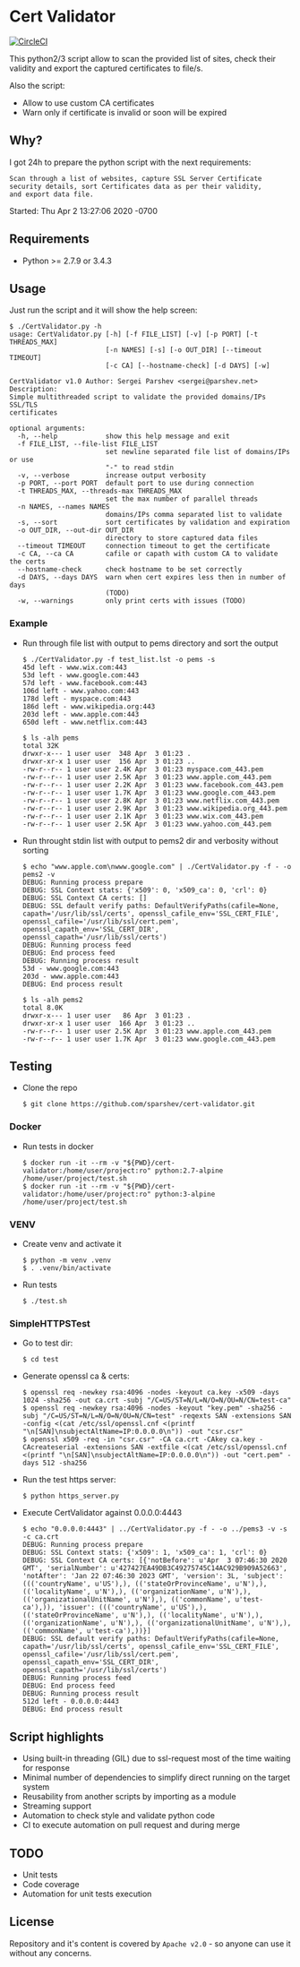 # Cert Validator

[![CircleCI](https://circleci.com/gh/sparshev/cert-validator/tree/master.svg?style=shield)](https://circleci.com/gh/sparshev/cert-validator)

This python2/3 script allow to scan the provided list of sites, check their validity and export the
captured certificates to file/s.

Also the script:
* Allow to use custom CA certificates
* Warn only if certificate is invalid or soon will be expired

## Why?

I got 24h to prepare the python script with the next requirements:
```
Scan through a list of websites, capture SSL Server Certificate
security details, sort Certificates data as per their validity,
and export data file.
```

Started: Thu Apr 2 13:27:06 2020 -0700

## Requirements

* Python >= 2.7.9 or 3.4.3

## Usage

Just run the script and it will show the help screen:
```
$ ./CertValidator.py -h
usage: CertValidator.py [-h] [-f FILE_LIST] [-v] [-p PORT] [-t THREADS_MAX]
                        [-n NAMES] [-s] [-o OUT_DIR] [--timeout TIMEOUT]
                        [-c CA] [--hostname-check] [-d DAYS] [-w]

CertValidator v1.0 Author: Sergei Parshev <sergei@parshev.net> Description:
Simple multithreaded script to validate the provided domains/IPs SSL/TLS
certificates

optional arguments:
  -h, --help            show this help message and exit
  -f FILE_LIST, --file-list FILE_LIST
                        set newline separated file list of domains/IPs or use
                        "-" to read stdin
  -v, --verbose         increase output verbosity
  -p PORT, --port PORT  default port to use during connection
  -t THREADS_MAX, --threads-max THREADS_MAX
                        set the max number of parallel threads
  -n NAMES, --names NAMES
                        domains/IPs comma separated list to validate
  -s, --sort            sort certificates by validation and expiration
  -o OUT_DIR, --out-dir OUT_DIR
                        directory to store captured data files
  --timeout TIMEOUT     connection timeout to get the certificate
  -c CA, --ca CA        cafile or capath with custom CA to validate the certs
  --hostname-check      check hostname to be set correctly
  -d DAYS, --days DAYS  warn when cert expires less then in number of days
                        (TODO)
  -w, --warnings        only print certs with issues (TODO)
```

### Example

* Run through file list with output to pems directory and sort the output
    ```
    $ ./CertValidator.py -f test_list.lst -o pems -s
    45d left - www.wix.com:443
    53d left - www.google.com:443
    57d left - www.facebook.com:443
    106d left - www.yahoo.com:443
    178d left - myspace.com:443
    186d left - www.wikipedia.org:443
    203d left - www.apple.com:443
    650d left - www.netflix.com:443

    $ ls -alh pems
    total 32K
    drwxr-x--- 1 user user  348 Apr  3 01:23 .
    drwxr-xr-x 1 user user  156 Apr  3 01:23 ..
    -rw-r--r-- 1 user user 2.4K Apr  3 01:23 myspace.com_443.pem
    -rw-r--r-- 1 user user 2.5K Apr  3 01:23 www.apple.com_443.pem
    -rw-r--r-- 1 user user 2.2K Apr  3 01:23 www.facebook.com_443.pem
    -rw-r--r-- 1 user user 1.7K Apr  3 01:23 www.google.com_443.pem
    -rw-r--r-- 1 user user 2.8K Apr  3 01:23 www.netflix.com_443.pem
    -rw-r--r-- 1 user user 2.9K Apr  3 01:23 www.wikipedia.org_443.pem
    -rw-r--r-- 1 user user 2.1K Apr  3 01:23 www.wix.com_443.pem
    -rw-r--r-- 1 user user 2.5K Apr  3 01:23 www.yahoo.com_443.pem
    ```
* Run throught stdin list with output to pems2 dir and verbosity without sorting
    ```
    $ echo "www.apple.com\nwww.google.com" | ./CertValidator.py -f - -o pems2 -v
    DEBUG: Running process prepare
    DEBUG: SSL Context stats: {'x509': 0, 'x509_ca': 0, 'crl': 0}
    DEBUG: SSL Context CA certs: []
    DEBUG: SSL default verify paths: DefaultVerifyPaths(cafile=None, capath='/usr/lib/ssl/certs', openssl_cafile_env='SSL_CERT_FILE', openssl_cafile='/usr/lib/ssl/cert.pem', openssl_capath_env='SSL_CERT_DIR', openssl_capath='/usr/lib/ssl/certs')
    DEBUG: Running process feed
    DEBUG: End process feed
    DEBUG: Running process result
    53d - www.google.com:443
    203d - www.apple.com:443
    DEBUG: End process result

    $ ls -alh pems2
    total 8.0K
    drwxr-x--- 1 user user   86 Apr  3 01:23 .
    drwxr-xr-x 1 user user  166 Apr  3 01:23 ..
    -rw-r--r-- 1 user user 2.5K Apr  3 01:23 www.apple.com_443.pem
    -rw-r--r-- 1 user user 1.7K Apr  3 01:23 www.google.com_443.pem
    ```

## Testing

* Clone the repo
    ```
    $ git clone https://github.com/sparshev/cert-validator.git
    ```

### Docker

* Run tests in docker
    ```
    $ docker run -it --rm -v "${PWD}/cert-validator:/home/user/project:ro" python:2.7-alpine /home/user/project/test.sh
    $ docker run -it --rm -v "${PWD}/cert-validator:/home/user/project:ro" python:3-alpine /home/user/project/test.sh
    ```

### VENV

* Create venv and activate it
    ```
    $ python -m venv .venv
    $ . .venv/bin/activate
    ```
* Run tests
    ```
    $ ./test.sh
    ```

### SimpleHTTPSTest

* Go to test dir:
    ```
    $ cd test
    ```
* Generate openssl ca & certs:
    ```
    $ openssl req -newkey rsa:4096 -nodes -keyout ca.key -x509 -days 1024 -sha256 -out ca.crt -subj "/C=US/ST=N/L=N/O=N/OU=N/CN=test-ca"
    $ openssl req -newkey rsa:4096 -nodes -keyout "key.pem" -sha256 -subj "/C=US/ST=N/L=N/O=N/OU=N/CN=test" -reqexts SAN -extensions SAN -config <(cat /etc/ssl/openssl.cnf <(printf "\n[SAN]\nsubjectAltName=IP:0.0.0.0\n")) -out "csr.csr"
    $ openssl x509 -req -in "csr.csr" -CA ca.crt -CAkey ca.key -CAcreateserial -extensions SAN -extfile <(cat /etc/ssl/openssl.cnf <(printf "\n[SAN]\nsubjectAltName=IP:0.0.0.0\n")) -out "cert.pem" -days 512 -sha256
    ```
* Run the test https server:
    ```
    $ python https_server.py
    ```
* Execute CertValidator against 0.0.0.0:4443
    ```
    $ echo "0.0.0.0:4443" | ../CertValidator.py -f - -o ../pems3 -v -s -c ca.crt
    DEBUG: Running process prepare
    DEBUG: SSL Context stats: {'x509': 1, 'x509_ca': 1, 'crl': 0}
    DEBUG: SSL Context CA certs: [{'notBefore': u'Apr  3 07:46:30 2020 GMT', 'serialNumber': u'427427EA49DB3C49275745C14AC929B909A52663', 'notAfter': 'Jan 22 07:46:30 2023 GMT', 'version': 3L, 'subject': ((('countryName', u'US'),), (('stateOrProvinceName', u'N'),), (('localityName', u'N'),), (('organizationName', u'N'),), (('organizationalUnitName', u'N'),), (('commonName', u'test-ca'),)), 'issuer': ((('countryName', u'US'),), (('stateOrProvinceName', u'N'),), (('localityName', u'N'),), (('organizationName', u'N'),), (('organizationalUnitName', u'N'),), (('commonName', u'test-ca'),))}]
    DEBUG: SSL default verify paths: DefaultVerifyPaths(cafile=None, capath='/usr/lib/ssl/certs', openssl_cafile_env='SSL_CERT_FILE', openssl_cafile='/usr/lib/ssl/cert.pem', openssl_capath_env='SSL_CERT_DIR', openssl_capath='/usr/lib/ssl/certs')
    DEBUG: Running process feed
    DEBUG: End process feed
    DEBUG: Running process result
    512d left - 0.0.0.0:4443
    DEBUG: End process result
    ```

## Script highlights

* Using built-in threading (GIL) due to ssl-request most of the time waiting for response
* Minimal number of dependencies to simplify direct running on the target system
* Reusability from another scripts by importing as a module
* Streaming support
* Automation to check style and validate python code
* CI to execute automation on pull request and during merge

## TODO

* Unit tests
* Code coverage
* Automation for unit tests execution

## License

Repository and it's content is covered by `Apache v2.0` - so anyone can use it without any concerns.
